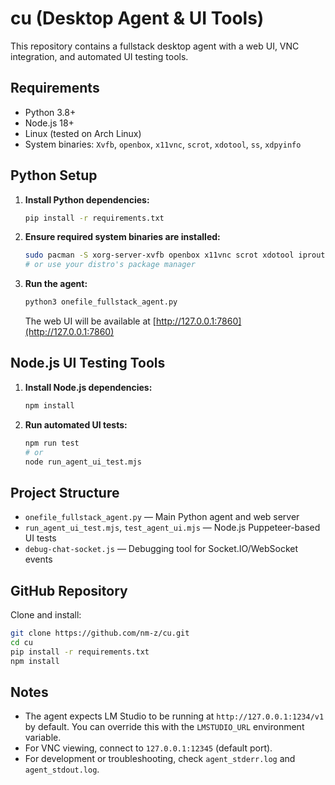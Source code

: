 # cu (Desktop Agent & UI Tools)

This repository contains a fullstack desktop agent with a web UI, VNC integration, and automated UI testing tools.

## Requirements

- Python 3.8+
- Node.js 18+
- Linux (tested on Arch Linux)
- System binaries: `Xvfb`, `openbox`, `x11vnc`, `scrot`, `xdotool`, `ss`, `xdpyinfo`

## Python Setup

1. **Install Python dependencies:**
   ```bash
   pip install -r requirements.txt
   ```
2. **Ensure required system binaries are installed:**
   ```bash
   sudo pacman -S xorg-server-xvfb openbox x11vnc scrot xdotool iproute2 xorg-xdpyinfo
   # or use your distro's package manager
   ```
3. **Run the agent:**
   ```bash
   python3 onefile_fullstack_agent.py
   ```
   The web UI will be available at [http://127.0.0.1:7860](http://127.0.0.1:7860)

## Node.js UI Testing Tools

1. **Install Node.js dependencies:**
   ```bash
   npm install
   ```
2. **Run automated UI tests:**
   ```bash
   npm run test
   # or
   node run_agent_ui_test.mjs
   ```

## Project Structure

- `onefile_fullstack_agent.py` — Main Python agent and web server
- `run_agent_ui_test.mjs`, `test_agent_ui.mjs` — Node.js Puppeteer-based UI tests
- `debug-chat-socket.js` — Debugging tool for Socket.IO/WebSocket events

## GitHub Repository

Clone and install:
```bash
git clone https://github.com/nm-z/cu.git
cd cu
pip install -r requirements.txt
npm install
```

## Notes
- The agent expects LM Studio to be running at `http://127.0.0.1:1234/v1` by default. You can override this with the `LMSTUDIO_URL` environment variable.
- For VNC viewing, connect to `127.0.0.1:12345` (default port).
- For development or troubleshooting, check `agent_stderr.log` and `agent_stdout.log`. 